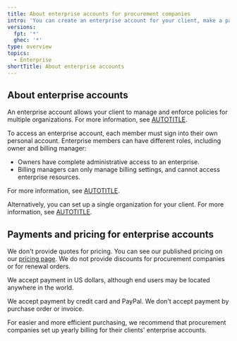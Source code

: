```yaml
---
title: About enterprise accounts for procurement companies
intro: 'You can create an enterprise account for your client, make a payment on their behalf, then pass ownership of the enterprise account to your client.'
versions:
  fpt: '*'
  ghec: '*'
type: overview
topics:
  - Enterprise
shortTitle: About enterprise accounts
---
```


## About enterprise accounts

An enterprise account allows your client to manage and enforce policies for multiple organizations. For more information, see [AUTOTITLE](/enterprise-cloud@latest/admin/overview/about-enterprise-accounts).

To access an enterprise account, each member must sign into their own personal account. Enterprise members can have different roles, including owner and billing manager:

* Owners have complete administrative access to an enterprise.
* Billing managers can only manage billing settings, and cannot access enterprise resources.

For more information, see [AUTOTITLE](/enterprise-cloud@latest/admin/user-management/managing-users-in-your-enterprise/roles-in-an-enterprise).

Alternatively, you can set up a single organization for your client. For more information, see [AUTOTITLE](/billing/setting-up-paid-accounts-for-procurement-companies/setting-up-paid-organizations-for-procurement-companies).

## Payments and pricing for enterprise accounts

We don't provide quotes for pricing. You can see our published pricing on our [pricing page](https://github.com/pricing). We do not provide discounts for procurement companies or for renewal orders.

We accept payment in US dollars, although end users may be located anywhere in the world.

We accept payment by credit card and PayPal. We don't accept payment by purchase order or invoice.

For easier and more efficient purchasing, we recommend that procurement companies set up yearly billing for their clients' enterprise accounts.
